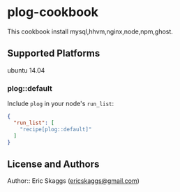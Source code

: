 # plog-cookbook

This cookbook install mysql,hhvm,nginx,node,npm,ghost.

## Supported Platforms

ubuntu 14.04

### plog::default

Include `plog` in your node's `run_list`:

```json
{
  "run_list": [
    "recipe[plog::default]"
  ]
}
```

## License and Authors

Author:: Eric Skaggs (<ericskaggs@gmail.com>)
